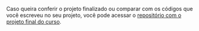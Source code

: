 ﻿Caso queira conferir o projeto finalizado ou comparar com os códigos que você escreveu no seu projeto, você pode acessar o [repositório com o projeto final do curso](https://github.com/alura-cursos/JornadaMilhas-CICD/tree/aula05-video5.2).